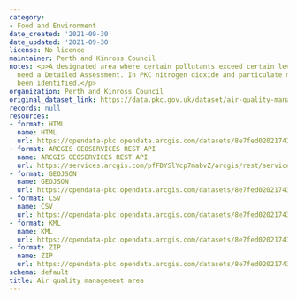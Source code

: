 ```yaml
---
category:
- Food and Environment
date_created: '2021-09-30'
date_updated: '2021-09-30'
license: No licence
maintainer: Perth and Kinross Council
notes: <p>A designated area where certain pollutants exceed certain levels and therefore
  need a Detailed Assessment. In PKC nitrogen dioxide and particulate matter have
  been identified.</p>
organization: Perth and Kinross Council
original_dataset_link: https://data.pkc.gov.uk/dataset/air-quality-management-area
records: null
resources:
- format: HTML
  name: HTML
  url: https://opendata-pkc.opendata.arcgis.com/datasets/8e7fed0202174329be528a1f9706dcd3_0
- format: ARCGIS GEOSERVICES REST API
  name: ARCGIS GEOSERVICES REST API
  url: https://services.arcgis.com/pfFDYSlYcp7mabvZ/arcgis/rest/services/Air_quality_management_area/FeatureServer/0
- format: GEOJSON
  name: GEOJSON
  url: https://opendata-pkc.opendata.arcgis.com/datasets/8e7fed0202174329be528a1f9706dcd3_0.geojson?outSR=%7B%22latestWkid%22%3A27700%2C%22wkid%22%3A27700%7D
- format: CSV
  name: CSV
  url: https://opendata-pkc.opendata.arcgis.com/datasets/8e7fed0202174329be528a1f9706dcd3_0.csv?outSR=%7B%22latestWkid%22%3A27700%2C%22wkid%22%3A27700%7D
- format: KML
  name: KML
  url: https://opendata-pkc.opendata.arcgis.com/datasets/8e7fed0202174329be528a1f9706dcd3_0.kml?outSR=%7B%22latestWkid%22%3A27700%2C%22wkid%22%3A27700%7D
- format: ZIP
  name: ZIP
  url: https://opendata-pkc.opendata.arcgis.com/datasets/8e7fed0202174329be528a1f9706dcd3_0.zip?outSR=%7B%22latestWkid%22%3A27700%2C%22wkid%22%3A27700%7D
schema: default
title: Air quality management area
---
```

